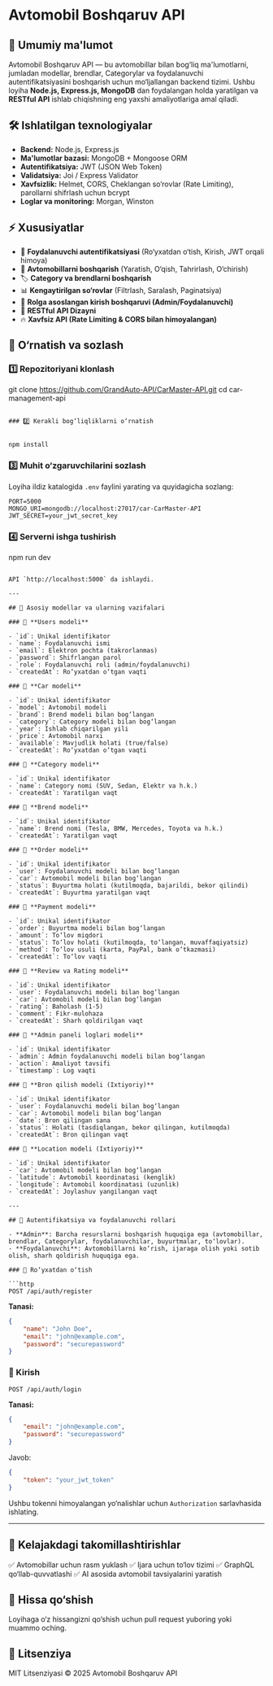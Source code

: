 # Avtomobil Boshqaruv API

## 📌 Umumiy ma'lumot

Avtomobil Boshqaruv API — bu avtomobillar bilan bog‘liq ma'lumotlarni, jumladan modellar, brendlar, Categorylar va foydalanuvchi autentifikatsiyasini boshqarish uchun mo‘ljallangan backend tizimi. Ushbu loyiha **Node.js, Express.js, MongoDB** dan foydalangan holda yaratilgan va **RESTful API** ishlab chiqishning eng yaxshi amaliyotlariga amal qiladi.

## 🛠 Ishlatilgan texnologiyalar

- **Backend:** Node.js, Express.js
- **Ma'lumotlar bazasi:** MongoDB + Mongoose ORM
- **Autentifikatsiya:** JWT (JSON Web Token)
- **Validatsiya:** Joi / Express Validator
- **Xavfsizlik:** Helmet, CORS, Cheklangan so‘rovlar (Rate Limiting), parollarni shifrlash uchun bcrypt
- **Loglar va monitoring:** Morgan, Winston

## ⚡ Xususiyatlar

- 🔐 **Foydalanuvchi autentifikatsiyasi** (Ro‘yxatdan o‘tish, Kirish, JWT orqali himoya)
- 🚗 **Avtomobillarni boshqarish** (Yaratish, O‘qish, Tahrirlash, O‘chirish)
- 🏷 **Category va brendlarni boshqarish**
- 📊 **Kengaytirilgan so‘rovlar** (Filtrlash, Saralash, Paginatsiya)
- 🔑 **Rolga asoslangan kirish boshqaruvi (Admin/Foydalanuvchi)**
- 📡 **RESTful API Dizayni**
- 🔥 **Xavfsiz API (Rate Limiting & CORS bilan himoyalangan)**

## 🚀 O‘rnatish va sozlash

### 1️⃣ Repozitoriyani klonlash

git clone https://github.com/GrandAuto-API/CarMaster-API.git
cd car-management-api

```

### 2️⃣ Kerakli bog‘liqliklarni o‘rnatish


npm install
```

### 3️⃣ Muhit o‘zgaruvchilarini sozlash

Loyiha ildiz katalogida `.env` faylini yarating va quyidagicha sozlang:

```env
PORT=5000
MONGO_URI=mongodb://localhost:27017/car-CarMaster-API
JWT_SECRET=your_jwt_secret_key
```

### 4️⃣ Serverni ishga tushirish

npm run dev

````

API `http://localhost:5000` da ishlaydi.

---

## 📌 Asosiy modellar va ularning vazifalari

### 🔹 **Users modeli**

- `id`: Unikal identifikator
- `name`: Foydalanuvchi ismi
- `email`: Elektron pochta (takrorlanmas)
- `password`: Shifrlangan parol
- `role`: Foydalanuvchi roli (admin/foydalanuvchi)
- `createdAt`: Ro‘yxatdan o‘tgan vaqti

### 🔹 **Car modeli**

- `id`: Unikal identifikator
- `model`: Avtomobil modeli
- `brand`: Brend modeli bilan bog‘langan
- `category`: Category modeli bilan bog‘langan
- `year`: Ishlab chiqarilgan yili
- `price`: Avtomobil narxi
- `available`: Mavjudlik holati (true/false)
- `createdAt`: Ro‘yxatdan o‘tgan vaqti

### 🔹 **Category modeli**

- `id`: Unikal identifikator
- `name`: Category nomi (SUV, Sedan, Elektr va h.k.)
- `createdAt`: Yaratilgan vaqt

### 🔹 **Brend modeli**

- `id`: Unikal identifikator
- `name`: Brend nomi (Tesla, BMW, Mercedes, Toyota va h.k.)
- `createdAt`: Yaratilgan vaqt

### 🔹 **Order modeli**

- `id`: Unikal identifikator
- `user`: Foydalanuvchi modeli bilan bog‘langan
- `car`: Avtomobil modeli bilan bog‘langan
- `status`: Buyurtma holati (kutilmoqda, bajarildi, bekor qilindi)
- `createdAt`: Buyurtma yaratilgan vaqt

### 🔹 **Payment modeli**

- `id`: Unikal identifikator
- `order`: Buyurtma modeli bilan bog‘langan
- `amount`: To‘lov miqdori
- `status`: To‘lov holati (kutilmoqda, to‘langan, muvaffaqiyatsiz)
- `method`: To‘lov usuli (karta, PayPal, bank o‘tkazmasi)
- `createdAt`: To‘lov vaqti

### 🔹 **Review va Rating modeli**

- `id`: Unikal identifikator
- `user`: Foydalanuvchi modeli bilan bog‘langan
- `car`: Avtomobil modeli bilan bog‘langan
- `rating`: Baholash (1-5)
- `comment`: Fikr-mulohaza
- `createdAt`: Sharh qoldirilgan vaqt

### 🔹 **Admin paneli loglari modeli**

- `id`: Unikal identifikator
- `admin`: Admin foydalanuvchi modeli bilan bog‘langan
- `action`: Amaliyot tavsifi
- `timestamp`: Log vaqti

### 🔹 **Bron qilish modeli (Ixtiyoriy)**

- `id`: Unikal identifikator
- `user`: Foydalanuvchi modeli bilan bog‘langan
- `car`: Avtomobil modeli bilan bog‘langan
- `date`: Bron qilingan sana
- `status`: Holati (tasdiqlangan, bekor qilingan, kutilmoqda)
- `createdAt`: Bron qilingan vaqt

### 🔹 **Location modeli (Ixtiyoriy)**

- `id`: Unikal identifikator
- `car`: Avtomobil modeli bilan bog‘langan
- `latitude`: Avtomobil koordinatasi (kenglik)
- `longitude`: Avtomobil koordinatasi (uzunlik)
- `createdAt`: Joylashuv yangilangan vaqt

---

## 🔐 Autentifikatsiya va foydalanuvchi rollari

- **Admin**: Barcha resurslarni boshqarish huquqiga ega (avtomobillar, brendlar, Categorylar, foydalanuvchilar, buyurtmalar, to‘lovlar).
- **Foydalanuvchi**: Avtomobillarni ko‘rish, ijaraga olish yoki sotib olish, sharh qoldirish huquqiga ega.

### 🔹 Ro‘yxatdan o‘tish

```http
POST /api/auth/register
````

**Tanasi:**

```json
{
	"name": "John Doe",
	"email": "john@example.com",
	"password": "securepassword"
}
```

### 🔹 Kirish

```http
POST /api/auth/login
```

**Tanasi:**

```json
{
	"email": "john@example.com",
	"password": "securepassword"
}
```

Javob:

```json
{
	"token": "your_jwt_token"
}
```

Ushbu tokenni himoyalangan yo‘nalishlar uchun `Authorization` sarlavhasida ishlating.

---

## 📌 Kelajakdagi takomillashtirishlar

✅ Avtomobillar uchun rasm yuklash
✅ Ijara uchun to‘lov tizimi
✅ GraphQL qo‘llab-quvvatlashi
✅ AI asosida avtomobil tavsiyalarini yaratish

## 🤝 Hissa qo‘shish

Loyihaga o‘z hissangizni qo‘shish uchun pull request yuboring yoki muammo oching.

## 📜 Litsenziya

MIT Litsenziyasi © 2025 Avtomobil Boshqaruv API
